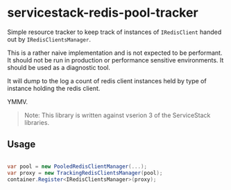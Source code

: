 servicestack-redis-pool-tracker
===============================

Simple resource tracker to keep track of instances of ```IRedisClient``` handed out
by ```IRedisClientsManager```. 

This is a rather naive implementation and is not expected to be performant. It
should not be run in production or performance sensitive environments. It should be 
used as a diagnostic tool. 

It will dump to the log a count of redis client instances held by type of instance 
holding the redis client. 

YMMV.

> Note: This library is written against vserion 3 of the ServiceStack libraries.  

Usage
-----

```csharp

var pool = new PooledRedisClientManager(...);
var proxy = new TrackingRedisClientsManager(pool);
container.Register<IRedisClientsManager>(proxy);


```
